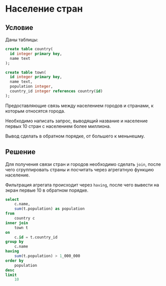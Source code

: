 # Население стран

## Условие

Даны таблицы:

```sql
create table country(
  id integer primary key,
  name text
);

create table town(
  id integer primary key,
  name text,
  population integer,
  country_id integer references country(id)
);
```

Предоставляющие связь между населением городов и странами, к которым относятся города.

Необходимо написать запрос, выводящий название и население первых 10 стран с населением более миллиона.

Вывод сделать в обратном порядке, от большего к меньнешму.

## Решение

Для получения связи стран и городов необходимо сделать `join`, после чего сгруппировать страны и посчитать через агрегатную функцию население.

Фильтрация агрегата происходит через `having`, после чего вывести на экран первые 10 в обратном порядке.

```sql
select 
    c.name,
    sum(t.population) as population
from
    country c
inner join
    town t
on
    c.id = t.country_id
group by
    c.name
having  
    sum(t.population) > 1_000_000
order by
    population
desc
limit 
    10
```

